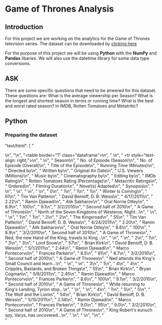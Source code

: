 # Game of Thrones Analysis


## Introduction

For this project we are working on the analytics for the Game of Thrones television series. The dataset can be downloaded by 
[clicking here](https://www.kaggle.com/datasets/iamsouravbanerjee/game-of-thrones-dataset)

For the purpose of this project we will be using **Python** with the **NumPy** and **Pandas** libaries. We will also use the datetime library for some data type conversions.

## ASK


There are some specific questions that need to be anwered for this dataset. These questions are:
What is the average viewership per Season? 
What is the longest and shortest season in terms or running time?
What is the best and worst rated season? In IMDB, Rotten Tomatoes and Metatritic?

## Python
### Preparing the dataset
 "text/html": [
       "<div>\n",
       "<style scoped>\n",
       "    .dataframe tbody tr th:only-of-type {\n",
       "        vertical-align: middle;\n",
       "    }\n",
       "\n",
       "    .dataframe tbody tr th {\n",
       "        vertical-align: top;\n",
       "    }\n",
       "\n",
       "    .dataframe thead th {\n",
       "        text-align: right;\n",
       "    }\n",
       "</style>\n",
       "<table border=\"1\" class=\"dataframe\">\n",
       "  <thead>\n",
       "    <tr style=\"text-align: right;\">\n",
       "      <th></th>\n",
       "      <th>Season</th>\n",
       "      <th>No. of Episode (Season)</th>\n",
       "      <th>No. of Episode (Overall)</th>\n",
       "      <th>Title of the Episode</th>\n",
       "      <th>Running Time (Minutes)</th>\n",
       "      <th>Directed by</th>\n",
       "      <th>Written by</th>\n",
       "      <th>Original Air Date</th>\n",
       "      <th>U.S. Viewers (Millions)</th>\n",
       "      <th>Music by</th>\n",
       "      <th>Cinematography by</th>\n",
       "      <th>Editing by</th>\n",
       "      <th>IMDb Rating</th>\n",
       "      <th>Rotten Tomatoes Rating (Percentage)</th>\n",
       "      <th>Metacritic Ratings</th>\n",
       "      <th>Ordered</th>\n",
       "      <th>Filming Duration</th>\n",
       "      <th>Novel(s) Adapted</th>\n",
       "      <th>Synopsis</th>\n",
       "    </tr>\n",
       "  </thead>\n",
       "  <tbody>\n",
       "    <tr>\n",
       "      <th>0</th>\n",
       "      <td>1</td>\n",
       "      <td>1</td>\n",
       "      <td>1</td>\n",
       "      <td>Winter Is Coming</td>\n",
       "      <td>61</td>\n",
       "      <td>Tim Van Patten</td>\n",
       "      <td>David Benioff, D. B. Weiss</td>\n",
       "      <td>4/17/2011</td>\n",
       "      <td>2.22</td>\n",
       "      <td>Ramin Djawadi</td>\n",
       "      <td>Alik Sakharov</td>\n",
       "      <td>Oral Norrie Ottey</td>\n",
       "      <td>8.9</td>\n",
       "      <td>100</td>\n",
       "      <td>9.1</td>\n",
       "      <td>3/2/2010</td>\n",
       "      <td>Second half of 2010</td>\n",
       "      <td>A Game of Thrones</td>\n",
       "      <td>North of the Seven Kingdoms of Westeros, Night...</td>\n",
       "    </tr>\n",
       "    <tr>\n",
       "      <th>1</th>\n",
       "      <td>1</td>\n",
       "      <td>2</td>\n",
       "      <td>2</td>\n",
       "      <td>The Kingsroad</td>\n",
       "      <td>55</td>\n",
       "      <td>Tim Van Patten</td>\n",
       "      <td>David Benioff, D. B. Weiss</td>\n",
       "      <td>4/24/2011</td>\n",
       "      <td>2.20</td>\n",
       "      <td>Ramin Djawadi</td>\n",
       "      <td>Alik Sakharov</td>\n",
       "      <td>Oral Norrie Ottey</td>\n",
       "      <td>8.6</td>\n",
       "      <td>100</td>\n",
       "      <td>8.9</td>\n",
       "      <td>3/2/2010</td>\n",
       "      <td>Second half of 2010</td>\n",
       "      <td>A Game of Thrones</td>\n",
       "      <td>Ned, the new Hand of the King, travels to King...</td>\n",
       "    </tr>\n",
       "    <tr>\n",
       "      <th>2</th>\n",
       "      <td>1</td>\n",
       "      <td>3</td>\n",
       "      <td>3</td>\n",
       "      <td>Lord Snow</td>\n",
       "      <td>57</td>\n",
       "      <td>Brian Kirk</td>\n",
       "      <td>David Benioff, D. B. Weiss</td>\n",
       "      <td>5/1/2011</td>\n",
       "      <td>2.44</td>\n",
       "      <td>Ramin Djawadi</td>\n",
       "      <td>Marco Pontecorvo</td>\n",
       "      <td>Frances Parker</td>\n",
       "      <td>8.5</td>\n",
       "      <td>81</td>\n",
       "      <td>8.7</td>\n",
       "      <td>3/2/2010</td>\n",
       "      <td>Second half of 2010</td>\n",
       "      <td>A Game of Thrones</td>\n",
       "      <td>Ned attends the King's Small Council and learn...</td>\n",
       "    </tr>\n",
       "    <tr>\n",
       "      <th>3</th>\n",
       "      <td>1</td>\n",
       "      <td>4</td>\n",
       "      <td>4</td>\n",
       "      <td>Cripples, Bastards, and Broken Things</td>\n",
       "      <td>55</td>\n",
       "      <td>Brian Kirk</td>\n",
       "      <td>Bryan Cogman</td>\n",
       "      <td>5/8/2011</td>\n",
       "      <td>2.45</td>\n",
       "      <td>Ramin Djawadi</td>\n",
       "      <td>Marco Pontecorvo</td>\n",
       "      <td>Frances Parker</td>\n",
       "      <td>8.6</td>\n",
       "      <td>100</td>\n",
       "      <td>9.1</td>\n",
       "      <td>3/2/2010</td>\n",
       "      <td>Second half of 2010</td>\n",
       "      <td>A Game of Thrones</td>\n",
       "      <td>While returning to King's Landing, Tyrion stop...</td>\n",
       "    </tr>\n",
       "    <tr>\n",
       "      <th>4</th>\n",
       "      <td>1</td>\n",
       "      <td>5</td>\n",
       "      <td>5</td>\n",
       "      <td>The Wolf and the Lion</td>\n",
       "      <td>54</td>\n",
       "      <td>Brian Kirk</td>\n",
       "      <td>David Benioff, D. B. Weiss</td>\n",
       "      <td>5/15/2011</td>\n",
       "      <td>2.58</td>\n",
       "      <td>Ramin Djawadi</td>\n",
       "      <td>Marco Pontecorvo</td>\n",
       "      <td>Frances Parker</td>\n",
       "      <td>9.0</td>\n",
       "      <td>95</td>\n",
       "      <td>9.0</td>\n",
       "      <td>3/2/2010</td>\n",
       "      <td>Second half of 2010</td>\n",
       "      <td>A Game of Thrones</td>\n",
       "      <td>King Robert's eunuch spy, Varys, has uncovered...</td>\n",
       "    </tr>\n",
       "  </tbody>\n",
       "</table>\n",
       "</div>"
